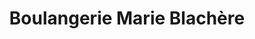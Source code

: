 ---
title: "Boulangerie Marie Blachère"
url: /taverny/boulangerie-marie-blachere/
shop: Bäckerei
---